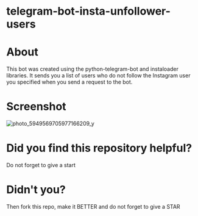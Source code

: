# telegram-bot-insta-unfollower-users

# About
This bot was created using the python-telegram-bot and instaloader libraries. It sends you a list of users who do not follow the Instagram user you specified when you send a request to the bot.

# Screenshot
![photo_5949569705977166209_y](https://user-images.githubusercontent.com/115498182/235747252-959a3609-d46c-4cec-979b-b4b7095ba2e6.jpg)

# Did you find this repository helpful?
Do not forget to give a start

# Didn't you?
Then fork this repo, make it BETTER and do not forget to give a STAR
